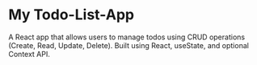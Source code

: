 # My Todo-List-App
A React app that allows users to manage todos using CRUD operations (Create, Read, Update, Delete). Built using React, useState, and optional Context API.
